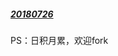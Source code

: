 ##### [20180726](https://github.com/starainDou/DDYDayly/blob/master/2018/201807/20180726.md)

PS：日积月累，欢迎fork
